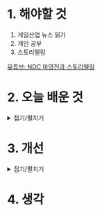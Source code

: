 
# 1. 해야할 것

1. 게임산업 뉴스 읽기 
2. 개인 공부  
3. 스토리텔링

[유튜브: NDC 마영전과 스토리텔링](https://youtu.be/ANXo6-zVzeA?si=KsTngxbQXd5dY3Tm)

# 2. 오늘 배운 것

<details>
<summary>접기/펼치기</summary>

## 스토리텔링 6원칙
1. 스토리텔링을 고려한 스토리를 짜자
2. 관심 있을 만한 이야기를 하자
3. 난해한 개념을 쓰지 말자
4. 아는 이야기를 또 하지 말자
5. 순서를 의도 하에 배치하자
6. 공감가는 인물을 만들자

### 결론
- 표현 가능한 스토리인가?
- 수용자들이 이해하기 쉬운가?
- 수용자들에게 흥미를 유발할 수 있는 전개일까?


</details>




# 3. 개선


<details>
<summary>접기/펼치기</summary>


</details>



# 4. 생각


